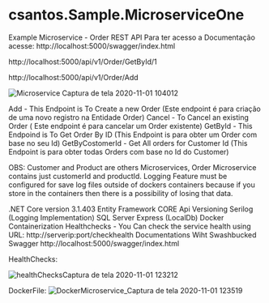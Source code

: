 # csantos.Sample.MicroserviceOne

Example Microservice - Order REST API Para ter acesso a Documentação acesse: http://localhost:5000/swagger/index.html

http://localhost:5000/api/v1/Order/GetById/1

http://localhost:5000/api/v1/Order/Add

![Microservice Captura de tela 2020-11-01 104012](https://user-images.githubusercontent.com/22963012/97807138-de1da680-1c3d-11eb-8e9b-2a544db96d28.png)

Add - This Endpoint is To Create a new Order (Este endpoint é para criação de uma novo registro na Entidade Order)
Cancel - To Cancel an existing Order ( Este endpoint é para cancelar um Order existente)
GetById - This Endpoind is To Get Order By ID (This Endpoint is para obter um Order com base no seu Id)
GetByCostomerId - Get All orders for Customer Id (This Endpoint is para obter todas Orders com base no Id do Customer)

OBS:
Customer and Product are others Microservices, Order Microservice contains just customerId and productId.
Logging Feature must be configured for save log files outside of dockers containers because if you store in the containers then there is a possibility of losing that data.


.NET Core version 3.1.403
Entity Framework CORE
Api Versioning
Serilog (Logging Implementation)
SQL Server Express (LocalDb)
Docker Containerization
Healthchecks - You Can check the service health using URL: http://serverip:port/checkhealth
Documentations Wiht Swashbucked Swagger http://localhost:5000/swagger/index.html

HealthChecks:

![healthChecksCaptura de tela 2020-11-01 123212](https://user-images.githubusercontent.com/22963012/97807210-55ebd100-1c3e-11eb-865d-5d074e043450.png)

DockerFile:
![DockerMicroservice_Captura de tela 2020-11-01 123519](https://user-images.githubusercontent.com/22963012/97807304-d3174600-1c3e-11eb-8662-c7db0961bdc3.png)
